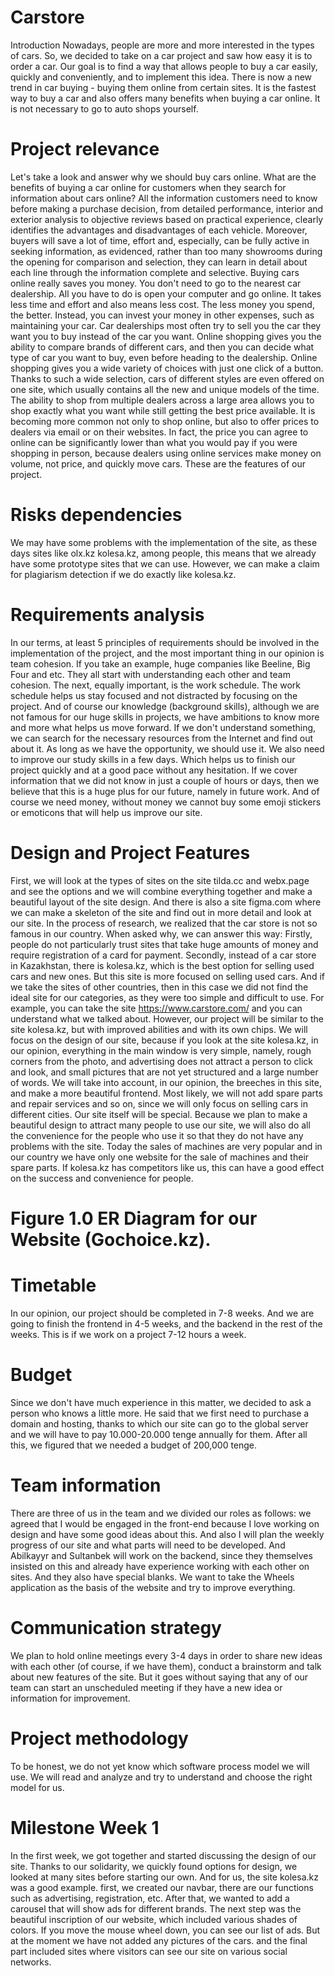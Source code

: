 # Carstore
Introduction
Nowadays, people are more and more interested in the types of cars. So, we decided to take on a car project and saw how easy it is to order a car. Our goal is to find a way that allows people to buy a car easily, quickly and conveniently, and to implement this idea. There is now a new trend in car buying - buying them online from certain sites. It is the fastest way to buy a car and also offers many benefits when buying a car online. It is not necessary to go to auto shops yourself.

# Project relevance
Let's take a look and answer why we should buy cars online. What are the benefits of buying a car online for customers when they search for information about cars online? All the information customers need to know before making a purchase decision, from detailed performance, interior and exterior analysis to objective reviews based on practical experience, clearly identifies the advantages and disadvantages of each vehicle. Moreover, buyers will save a lot of time, effort and, especially, can be fully active in seeking information, as evidenced, rather than too many showrooms during the opening for comparison and selection, they can learn in detail about each line through the information complete and selective. Buying cars online really saves you money. You don't need to go to the nearest car dealership. All you have to do is open your computer and go online. It takes less time and effort and also means less cost. The less money you spend, the better. Instead, you can invest your money in other expenses, such as maintaining your car. Car dealerships most often try to sell you the car they want you to buy instead of the car you want. Online shopping gives you the ability to compare brands of different cars, and then you can decide what type of car you want to buy, even before heading to the dealership. Online shopping gives you a wide variety of choices with just one click of a button. Thanks to such a wide selection, cars of different styles are even offered on one site, which usually contains all the new and unique models of the time. The ability to shop from multiple dealers across a large area allows you to shop exactly what you want while still getting the best price available. It is becoming more common not only to shop online, but also to offer prices to dealers via email or on their websites. In fact, the price you can agree to online can be significantly lower than what you would pay if you were shopping in person, because dealers using online services make money on volume, not price, and quickly move cars. These are the features of our project.
# Risks dependencies
We may have some problems with the implementation of the site, as these days sites like olx.kz kolesa.kz, among people, this means that we already have some prototype sites that we can use. However, we can make a claim for plagiarism detection if we do exactly like kolesa.kz.
# Requirements analysis 
In our terms, at least 5 principles of requirements should be involved in the implementation of the project, and the most important thing in our opinion is team cohesion. If you take an example, huge companies like Beeline, Big Four and etc. They all start with understanding each other and team cohesion. The next, equally important, is the work schedule. The work schedule helps us stay focused and not distracted by focusing on the project. And of course our knowledge (background skills), although we are not famous for our huge skills in projects, we have ambitions to know more and more what helps us move forward. If we don't understand something, we can search for the necessary resources from the Internet and find out about it. As long as we have the opportunity, we should use it. We also need to improve our study skills in a few days. Which helps us to finish our project quickly and at a good pace without any hesitation. If we cover information that we did not know in just a couple of hours or days, then we believe that this is a huge plus for our future, namely in future work. And of course we need money, without money we cannot buy some emoji stickers or emoticons that will help us improve our site.
# Design and Project Features
First, we will look at the types of sites on the site tilda.cc and webx.page and see the options and we will combine everything together and make a beautiful layout of the site design. And there is also a site figma.com where we can make a skeleton of the site and find out in more detail and look at our site.
In the process of research, we realized that the car store is not so famous in our country. When asked why, we can answer this way:
Firstly, people do not particularly trust sites that take huge amounts of money and require registration of a card for payment.
Secondly, instead of a car store in Kazakhstan, there is kolesa.kz, which is the best option for selling used cars and new ones. But this site is more focused on selling used cars.
And if we take the sites of other countries, then in this case we did not find the ideal site for our categories, as they were too simple and difficult to use. For example, you can take the site https://www.carstore.com/ and you can understand what we talked about. However, our project will be similar to the site kolesa.kz, but with improved abilities and with its own chips. We will focus on the design of our site, because if you look at the site kolesa.kz, in our opinion, everything in the main window is very simple, namely, rough corners from the photo, and advertising does not attract a person to click and look, and small pictures that are not yet structured and a large number of words. We will take into account, in our opinion, the breeches in this site, and make a more beautiful frontend. Most likely, we will not add spare parts and repair services and so on, since we will only focus on selling cars in different cities. Our site itself will be special. Because we plan to make a beautiful design to attract many people to use our site, we will also do all the convenience for the people who use it so that they do not have any problems with the site. Today the sales of machines are very popular and in our country we have only one website for the sale of machines and their spare parts. If kolesa.kz has competitors like us, this can have a good effect on the success and convenience for people. 
 
# Figure 1.0 ER Diagram for our Website (Gochoice.kz).
 
# Timetable
In our opinion, our project should be completed in 7-8 weeks. And we are going to finish the frontend in 4-5 weeks, and the backend in the rest of the weeks. This is if we work on a project 7-12 hours a week. 

    
# Budget
Since we don't have much experience in this matter, we decided to ask a person who knows a little more. He said that we first need to purchase a domain and hosting, thanks to which our site can go to the global server and we will have to pay 10.000-20.000 tenge annually for them. After all this, we figured that we needed a budget of 200,000 tenge.
# Team information
There are three of us in the team and we divided our roles as follows: we agreed that I would be engaged in the front-end because I love working on design and have some good ideas about this. And also I will plan the weekly progress of our site and what parts will need to be developed. And Abilkayyr and Sultanbek will work on the backend, since they themselves insisted on this and already have experience working with each other on sites. And they also have special blanks. We want to take the Wheels application as the basis of the website and try to improve everything.
# Communication strategy
We plan to hold online meetings every 3-4 days in order to share new ideas with each other (of course, if we have them), conduct a brainstorm and talk about new features of the site. But it goes without saying that any of our team can start an unscheduled meeting if they have a new idea or information for improvement.
# Project methodology
To be honest, we do not yet know which software process model we will use. We will read and analyze and try to understand and choose the right model for us.

# Milestone Week 1
In the first week, we got together and started discussing the design of our site. Thanks to our solidarity, we quickly found options for design, we looked at many sites before starting our own. And for us, the site kolesa.kz was a good example. first, we created our navbar, there are our functions such as advertising, registration, etc. After that, we wanted to add a carousel that will show ads for different brands. The next step was the beautiful inscription of our website, which included various shades of colors. If you move the mouse wheel down, you can see our list of ads. But at the moment we have not added any pictures of the cars. and the final part included sites where visitors can see our site on various social networks.
